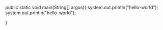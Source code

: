 public static void main(String[] argus){
       system.out.println("hello-world");
       system.out.println("hello-world");

}
